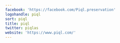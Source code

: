 ```yaml
---
facebook: 'https://facebook.com/Piql.preservation'
logohandle: piql
sort: piql
title: piql
twitter: piqlas
website: 'https://www.piql.com/'
---
```

